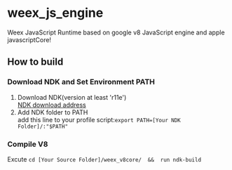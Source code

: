 # weex_js_engine
Weex JavaScript Runtime based on  google v8 JavaScript engine and apple javascriptCore!
 
## How to build
### Download NDK and Set Environment PATH  
1. Download NDK(version at least 'r11e')   
[NDK download address](http://developer.android.com/tools/sdk/ndk/index.html)
2. Add NDK folder to PATH   
add this line to your profile script:`export PATH=[Your NDK Folder]/:"$PATH"`

### Compile V8
Excute `cd [Your Source Folder]/weex_v8core/  &&  run ndk-build`    
 
